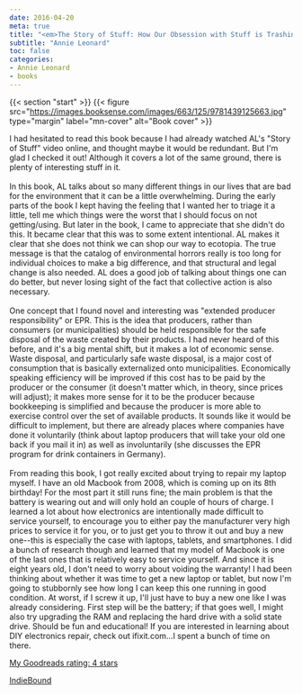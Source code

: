 ```yaml
---
date: 2016-04-20
meta: true
title: "<em>The Story of Stuff: How Our Obsession with Stuff is Trashing the Planet, Our Communities, and our Health—and a Vision for Change</em>"
subtitle: "Annie Leonard"
toc: false
categories:
- Annie Leonard
- books
---
```


{{< section "start" >}}
{{< figure src="https://images.booksense.com/images/663/125/9781439125663.jpg" type="margin" label="mn-cover" alt="Book cover" >}}

I had hesitated to read this book because I had already watched AL's "Story of Stuff" video online, and thought maybe it would be redundant. But I'm glad I checked it out! Although it covers a lot of the same ground, there is plenty of interesting stuff in it.<br /><br />In this book, AL talks about so many different things in our lives that are bad for the environment that it can be a little overwhelming. During the early parts of the book I kept having the feeling that I wanted her to triage it a little, tell me which things were the worst that I should focus on not getting/using. But later in the book, I came to appreciate that she didn't do this. It became clear that this was to some extent intentional. AL makes it clear that she does not think we can shop our way to ecotopia. The true message is that the catalog of environmental horrors really is too long for individual choices to make a big difference, and that structural and legal change is also needed. AL does a good job of talking about things one can do better, but never losing sight of the fact that collective action is also necessary.<br /><br />One concept that I found novel and interesting was "extended producer responsibility" or EPR. This is the idea that producers, rather than consumers (or municipalities) should be held responsible for the safe disposal of the waste created by their products. I had never heard of this before, and it's a big mental shift, but it makes a lot of economic sense. Waste disposal, and particularly safe waste disposal, is a major cost of consumption that is basically externalized onto municipalities. Economically speaking efficiency will be improved if this cost has to be paid by the producer or the consumer (it doesn't matter which, in theory, since prices will adjust); it makes more sense for it to be the producer because bookkeeping is simplified and because the producer is more able to exercise control over the set of available products. It sounds like it would be difficult to implement, but there are already places where companies have done it voluntarily (think about laptop producers that will take your old one back if you mail it in) as well as involuntarily (she discusses the EPR program for drink containers in Germany). <br /><br />From reading this book, I got really excited about trying to repair my laptop myself. I have an old Macbook from 2008, which is coming up on its 8th birthday! For the most part it still runs fine; the main problem is that the battery is wearing out and will only hold an couple of hours of charge. I learned a lot about how electronics are intentionally made difficult to service yourself, to encourage you to either pay the manufacturer very high prices to service it for you, or to just get you to throw it out and buy a new one--this is especially the case with laptops, tablets, and smartphones. I did a bunch of research though and learned that my model of Macbook is one of the last ones that is relatively easy to service yourself. And since it is eight years old, I don't need to worry about voiding the warranty! I had been thinking about whether it was time to get a new laptop or tablet, but now I'm going to stubbornly see how long I can keep this one running in good condition. At worst, if I screw it up, I'll just have to buy a new one like I was already considering. First step will be the battery; if that goes well, I might also try upgrading the RAM and replacing the hard drive with a solid state drive. Should be fun and educational! If you are interested in learning about DIY electronics repair, check out ifixit.com...I spent a bunch of time on there.

[My Goodreads rating: 4 stars](https://www.goodreads.com/review/show/1606698282)  

[IndieBound](https://www.indiebound.org/book/9781439125663)
